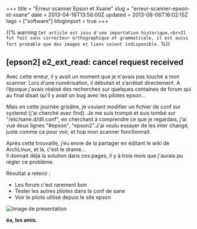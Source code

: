+++
title = "Erreur scanner Epson et Xsane"
slug = "erreur-scanner-epson-et-xsane"
date = 2013-04-16T13:56:00Z
updated = 2013-08-06T16:02:15Z
tags = ["software"]
blogimport = true
+++

{{% warning `Cet article est issu d'une importation historique.<br>Il fut fait sans correcteur orthographique et grammaticale, il est aussi fort probable que des images et liens soient indisponible.` %}}

## [epson2] e2_ext_read: cancel request received

Avec cette erreur, il y avait un moment que je n'avais pas touché a mon scanner. Lors d'une numérisation, il débutait et s’arrêtait directement. A l’époque j'avais réalisé des recherches sur quelques centaines de forum qui au final disait qu'il y avait un bug avec les pilotes epson...

Mais en cette journée grisâtre, je voulant modifier un fichier de conf sur systemd (j'ai cherché avec find). Je me suis trompé et suis tombé sur "/etc/sane.d/dll.conf", en cherchant à comprendre ce que je regardais, j'ai vue deux lignes "#epson", "epson2".J'ai voulu essayer de les inter changé, juste comme ca pour voir, et hop mon scanner fonctionnait.

Après cette trouvaille, j’eu envie de la partager en éditant le wiki de ArchLinux, et là, c'est le drame...   
Il donnait déjà la solution dans ces pages, il y à trois mois que j'aurais pu régler ce problème.

Résultat a retenir :
- Les forum c'est rarement bon
- Tester les autres pilotes dans la conf de sane
- Voir le pilote utilisé depuis le site epson

![Image de presentation](/images/blog.france5.fr-le-vinvinteur-files-2013-02-537449_456626714392585_1789428117_n1.png "")

**éa, les amis.**
